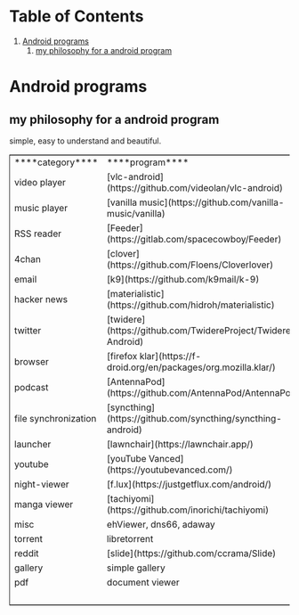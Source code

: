 
# Table of Contents

1.  [Android programs](#org9f48a71)
    1.  [my philosophy for a android program](#orga9bd2c7)


<a id="org9f48a71"></a>

# Android programs


<a id="orga9bd2c7"></a>

## my philosophy for a android program

simple, easy to understand and beautiful.

<table border="2" cellspacing="0" cellpadding="6" rules="groups" frame="hsides">


<colgroup>
<col  class="org-left" />

<col  class="org-left" />
</colgroup>
<tbody>
<tr>
<td class="org-left">****category****</td>
<td class="org-left">****program****</td>
</tr>


<tr>
<td class="org-left">video player</td>
<td class="org-left">[vlc-android](https://github.com/videolan/vlc-android)</td>
</tr>


<tr>
<td class="org-left">music player</td>
<td class="org-left">[vanilla music](https://github.com/vanilla-music/vanilla)</td>
</tr>


<tr>
<td class="org-left">RSS reader</td>
<td class="org-left">[Feeder](https://gitlab.com/spacecowboy/Feeder)</td>
</tr>


<tr>
<td class="org-left">4chan</td>
<td class="org-left">[clover](https://github.com/Floens/Cloverlover)</td>
</tr>


<tr>
<td class="org-left">email</td>
<td class="org-left">[k9](https://github.com/k9mail/k-9)</td>
</tr>


<tr>
<td class="org-left">hacker news</td>
<td class="org-left">[materialistic](https://github.com/hidroh/materialistic)</td>
</tr>


<tr>
<td class="org-left">twitter</td>
<td class="org-left">[twidere](https://github.com/TwidereProject/Twidere-Android)</td>
</tr>


<tr>
<td class="org-left">browser</td>
<td class="org-left">[firefox klar](https://f-droid.org/en/packages/org.mozilla.klar/)</td>
</tr>


<tr>
<td class="org-left">podcast</td>
<td class="org-left">[AntennaPod](https://github.com/AntennaPod/AntennaPod)</td>
</tr>


<tr>
<td class="org-left">file synchronization</td>
<td class="org-left">[syncthing](https://github.com/syncthing/syncthing-android)</td>
</tr>


<tr>
<td class="org-left">launcher</td>
<td class="org-left">[lawnchair](https://lawnchair.app/)</td>
</tr>


<tr>
<td class="org-left">youtube</td>
<td class="org-left">[youTube Vanced](https://youtubevanced.com/)</td>
</tr>


<tr>
<td class="org-left">night-viewer</td>
<td class="org-left">[f.lux](https://justgetflux.com/android/)</td>
</tr>


<tr>
<td class="org-left">manga viewer</td>
<td class="org-left">[tachiyomi](https://github.com/inorichi/tachiyomi)</td>
</tr>


<tr>
<td class="org-left">misc</td>
<td class="org-left">ehViewer, dns66, adaway</td>
</tr>


<tr>
<td class="org-left">torrent</td>
<td class="org-left">libretorrent</td>
</tr>


<tr>
<td class="org-left">reddit</td>
<td class="org-left">[slide](https://github.com/ccrama/Slide)</td>
</tr>


<tr>
<td class="org-left">gallery</td>
<td class="org-left">simple gallery</td>
</tr>


<tr>
<td class="org-left">pdf</td>
<td class="org-left">document viewer</td>
</tr>


<tr>
<td class="org-left">&#xa0;</td>
<td class="org-left">&#xa0;</td>
</tr>
</tbody>
</table>

